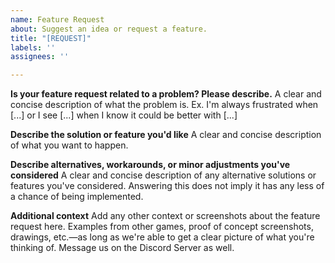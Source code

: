 ```yaml
---
name: Feature Request
about: Suggest an idea or request a feature.
title: "[REQUEST]"
labels: ''
assignees: ''

---
```


**Is your feature request related to a problem? Please describe.**
A clear and concise description of what the problem is. Ex. I'm always frustrated when [...] or I see [...] when I know it could be better with [...]

**Describe the solution or feature you'd like**
A clear and concise description of what you want to happen.

**Describe alternatives, workarounds, or minor adjustments you've considered**
A clear and concise description of any alternative solutions or features you've considered. Answering this does not imply it has any less of a chance of being implemented. 

**Additional context**
Add any other context or screenshots about the feature request here. Examples from other games, proof of concept screenshots, drawings, etc.—as long as we're able to get a clear picture of what you're thinking of. Message us on the Discord Server as well.
